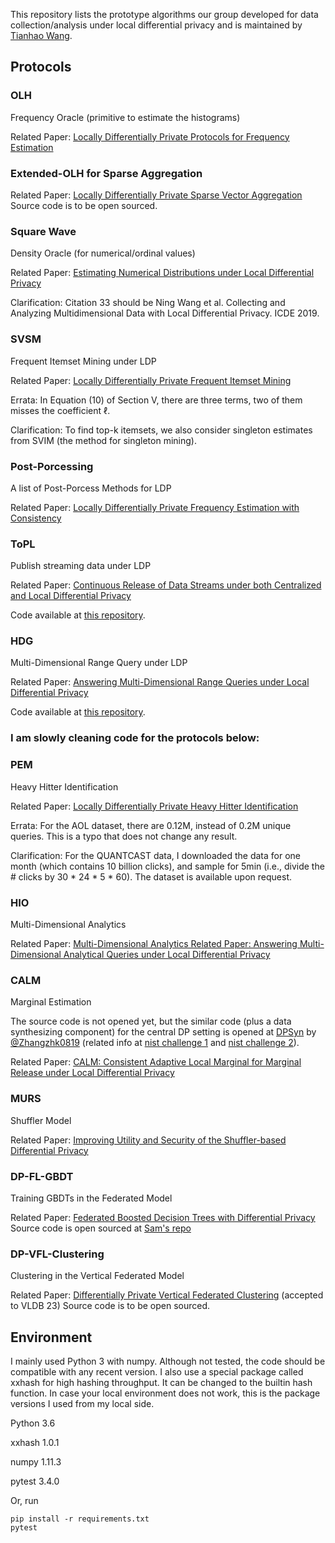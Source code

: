 This repository lists the prototype algorithms our group developed for data collection/analysis under local differential privacy and is maintained by [Tianhao Wang](https://tianhao.wang/).  



## Protocols


### OLH
Frequency Oracle (primitive to estimate the histograms)

Related Paper: [Locally Differentially Private Protocols for Frequency Estimation](https://www.usenix.org/system/files/conference/usenixsecurity17/sec17-wang-tianhao.pdf)

### Extended-OLH for Sparse Aggregation

Related Paper: [Locally Differentially Private Sparse Vector Aggregation](https://ieeexplore.ieee.org/abstract/document/9833635)
Source code is to be open sourced.


### Square Wave
Density Oracle (for numerical/ordinal values)

Related Paper: [Estimating Numerical Distributions under Local Differential Privacy](https://arxiv.org/pdf/1912.01051)

Clarification: Citation 33 should be Ning Wang et al. Collecting and Analyzing Multidimensional Data with Local Differential Privacy. ICDE 2019.

### SVSM
Frequent Itemset Mining under LDP

Related Paper: [Locally Differentially Private Frequent Itemset Mining](https://ieeexplore.ieee.org/document/8418600)

Errata: In Equation (10) of Section V, there are three terms, two of them misses the coefficient $\ell$.

Clarification: To find top-k itemsets, we also consider singleton estimates from SVIM (the method for singleton mining).


### Post-Porcessing
A list of Post-Porcess Methods for LDP

Related Paper: [Locally Differentially Private Frequency Estimation with Consistency](https://www.ndss-symposium.org/wp-content/uploads/2020/02/24157.pdf)


### ToPL
Publish streaming data under LDP

Related Paper: [Continuous Release of Data Streams under both Centralized
and Local Differential Privacy](https://dl.acm.org/doi/pdf/10.1145/3460120.3484750)

Code available at [this repository](https://github.com/dp-cont/dp-cont).


### HDG
Multi-Dimensional Range Query under LDP

Related Paper: [Answering Multi-Dimensional Range Queries under Local Differential Privacy](https://arxiv.org/pdf/2009.06538.pdf)

Code available at [this repository](https://github.com/YangJianyu-bupt/privmdr).

### I am slowly cleaning code for the protocols below:


### PEM
Heavy Hitter Identification

Related Paper: [Locally Differentially Private Heavy Hitter Identification](https://arxiv.org/pdf/1708.06674.pdf)

Errata: For the AOL dataset, there are 0.12M, instead of 0.2M unique queries.  This is a typo that does not change any result.

Clarification: For the QUANTCAST data, I downloaded the data for one month (which contains 10 billion clicks), and sample for 5min (i.e., divide the # clicks by 30 * 24 * 5 * 60).  The dataset is available upon request.


### HIO 
Multi-Dimensional Analytics 

Related Paper: [Multi-Dimensional Analytics Related Paper: Answering Multi-Dimensional Analytical Queries under Local Differential Privacy](https://dl.acm.org/citation.cfm?id=3319891)


### CALM
Marginal Estimation 

The source code is not opened yet, but the similar code (plus a data synthesizing component) for the central DP setting is opened at [DPSyn](https://github.com/usnistgov/PrivacyEngCollabSpace/tree/master/tools/de-identification/Differential-Privacy-Synthetic-Data-Challenge-Algorithms/DPSyn) by [@Zhangzhk0819](https://github.com/Zhangzhk0819) (related info at [nist challenge 1](
https://www.nist.gov/communications-technology-laboratory/pscr/funding-opportunities/open-innovation-prize-challenges-2) and [nist challenge 2](https://www.nist.gov/communications-technology-laboratory/pscr/funding-opportunities/open-innovation-prize-challenges-1)).

Related Paper: [CALM: Consistent Adaptive Local Marginal for Marginal Release under Local Differential Privacy](https://dl.acm.org/citation.cfm?id=3243742)



### MURS
Shuffler Model

Related Paper: [Improving Utility and Security of the Shuffler-based Differential Privacy](http://www.vldb.org/pvldb/vol13/p3545-wang.pdf)


### DP-FL-GBDT
Training GBDTs in the Federated Model

Related Paper: [Federated Boosted Decision Trees with Differential Privacy](https://dl.acm.org/doi/abs/10.1145/3548606.3560687)
Source code is open sourced at [Sam's repo](https://github.com/Samuel-Maddock/federated-boosted-dp-trees)

### DP-VFL-Clustering
Clustering in the Vertical Federated Model

Related Paper: [Differentially Private Vertical Federated Clustering](https://arxiv.org/pdf/2208.01700.pdf) (accepted to VLDB 23)
Source code is to be open sourced.


## Environment
I mainly used Python 3 with numpy.  Although not tested, the code should be compatible with any recent version.  I also use a special package called xxhash for high hashing throughput.  It can be changed to the builtin hash function.  In case your local environment does not work, this is the package versions I used from my local side.

Python 3.6

xxhash 1.0.1

numpy 1.11.3

pytest 3.4.0

Or, run
```
pip install -r requirements.txt
pytest
```


